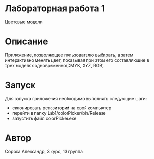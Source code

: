 # Лабораторная работа 1
Цветовые модели
# Описание
Приложение, позволяющее пользователю выбирать, а затем интерактивно менять цвет, показывая при этом его составляющие в трех моделях одновременно(CMYK, XYZ, RGB).
# Запуск
Для запуска приложения необходимо выполнить следующие шаги:
- склонировать репозиторий на свой компьютер
- перейти в папку Lab1/colorPicker/bin/Release
- запустить файл colorPicker.exe
# Автор
Сорока Александр, 3 курс, 13 группа
